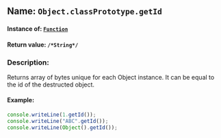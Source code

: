 ## Name: `Object.classPrototype.getId`

#### Instance of: [`Function`](Function.md)

#### Return value: `/*String*/`

### Description:

Returns array of bytes unique for each Object instance.
It can be equal to the id of the destructed object.

#### Example:

```js
console.writeLine(1.getId());
console.writeLine("ABC".getId());
console.writeLine(Object().getId());
```

